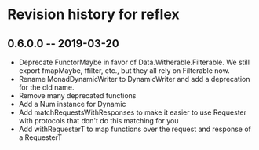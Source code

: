 # Revision history for reflex

## 0.6.0.0 -- 2019-03-20

* Deprecate FunctorMaybe in favor of Data.Witherable.Filterable. We still export fmapMaybe, ffilter, etc., but they all rely on Filterable now.
* Rename MonadDynamicWriter to DynamicWriter and add a deprecation for the old name.
* Remove many deprecated functions
* Add a Num instance for Dynamic
* Add matchRequestsWithResponses to make it easier to use Requester with protocols that don't do this matching for you
* Add withRequesterT to map functions over the request and response of a RequesterT
